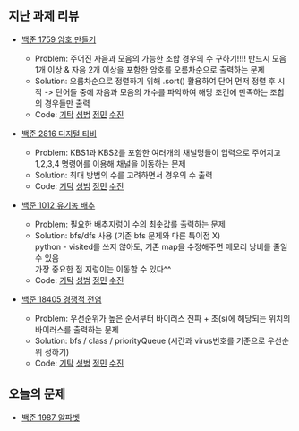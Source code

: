 ## 지난 과제 리뷰

- [백준 1759 암호 만들기](https://www.acmicpc.net/problem/1759)     
  - Problem: 주어진 자음과 모음의 가능한 조합 경우의 수 구하기!!!! 반드시 모음 1개 이상 & 자음 2개 이상을 포함한 암호를 오름차순으로 출력하는 문제
  - Solution: 오름차순으로 정렬하기 위해 .sort() 활용하여 단어 먼저 정렬 후 시작 
  -> 단어들 중에 자음과 모음의 개수를 파악하여 해당 조건에 만족하는 조합의 경우들만 출력     
  - Code: [기탁](https://github.com/ZenithOfApex/ingistak/blob/master/BruteForce/Back1759.java) [성범](https://github.com/KvngSungBum/CodingTest/blob/zoas/src/BaekJoon/encryption_1759.java) [정민](https://github.com/ZenithOfApex/xonmin/blob/master/pythonProject/collegeBaseClass/createPw.py) [수진](https://github.com/ZenithOfApex/suzan/blob/master/BruteForce/baekjoon/1759.py)

- [백준 2816 디지털 티비](https://www.acmicpc.net/problem/2816)
  - Problem: KBS1과 KBS2를 포함한 여러개의 채널명들이 입력으로 주어지고 1,2,3,4 명령어를 이용해 채널을 이동하는 문제
  - Solution: 최대 방법의 수를 고려하면서 경우의 수 출력        
  - Code: [기탁](https://github.com/ZenithOfApex/ingistak/blob/master/Implementaion/Back2816.java) [성범](https://github.com/KvngSungBum/CodingTest/blob/zoas/src/BaekJoon/digitalTV_2816.java) [정민](https://github.com/ZenithOfApex/xonmin/blob/master/pythonProject/digitalTV_Q2816.py) [수진](https://github.com/ZenithOfApex/suzan/blob/master/Implementation/baekjoon/2816.py)

- [백준 1012 유기농 배추](https://www.acmicpc.net/problem/1012)
  - Problem: 필요한 배추지렁이 수의 최솟값를 출력하는 문제
  - Solution: bfs/dfs 사용 (기존 bfs 문제와 다른 특이점 X)             
    python - visited를 쓰지 않아도, 기존 map을 수정해주면 메모리 낭비를 줄일 수 있음          
    가장 중요한 점 지렁이는 이동할 수 있다^^                 
  - Code: [기탁](https://github.com/ZenithOfApex/ingistak/blob/master/BFS/Back1012.java) [성범](https://github.com/KvngSungBum/CodingTest/blob/zoas/src/BaekJoon/organicCabbage_1012.java) [정민](https://github.com/ZenithOfApex/xonmin/blob/master/pythonProject/collegeBaseClass/organicCabbage.py) [수진](https://github.com/ZenithOfApex/suzan/blob/master/DFSnBFS/baekjoon/1012.py)

- [백준 18405 경쟁적 전염](https://www.acmicpc.net/problem/18405)
  - Problem: 우선순위가 높은 순서부터 바이러스 전파 + 초(s)에 해당되는 위치의 바이러스를 출력하는 문제
  - Solution: bfs / class / priorityQueue (시간과 virus번호를 기준으로 우선순위 정하기)        
  - Code: [기탁](https://github.com/ZenithOfApex/ingistak/blob/master/BFS/Back18405.java) [성범](https://github.com/KvngSungBum/CodingTest/blob/zoas/src/BaekJoon/contamination_18405.java) [정민](https://github.com/ZenithOfApex/xonmin/blob/master/pythonProject/collegeBaseClass/CompetitiveInfection_Q18405.py) [수진](https://github.com/ZenithOfApex/suzan/blob/master/DFSnBFS/baekjoon/18405.py)

## 오늘의 문제

- [백준 1987 알파벳](https://www.acmicpc.net/problem/1987)
